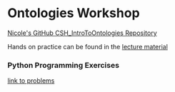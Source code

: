 # Ontologies Workshop

[Nicole's GitHub CSH_IntroToOntologies Repository](https://github.com/nicolevasilevsky/CSH_IntroToOntologies)

Hands on practice can be found in the [lecture material](IntroToOntologies_CSH_2018-10-28g.pdf)

### Python Programming Exercises
[link to problems](../../problemsets/ontology_problemset.md)
